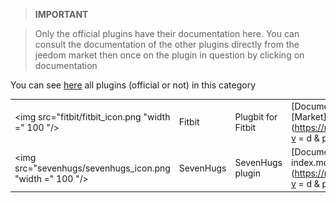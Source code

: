 
>**IMPORTANT**

>Only the official plugins have their documentation here. You can consult the documentation of the other plugins directly from the jeedom market then once on the plugin in question by clicking on documentation


You can see [here](https://market.jeedom.com/index.php?v=d&p=market&type=plugin&categorie=health) all plugins (official or not) in this category

| | | | |
|--- | --- | --- | ---|
|<img src="fitbit/fitbit_icon.png "width =" 100 "/>|Fitbit|Plugbit for Fitbit|[Documentation](fitbit / index.md) - [Market](https://market.jeedom.com/index.php?v = d & p = market_display & id = 1018)|
|<img src="sevenhugs/sevenhugs_icon.png "width =" 100 "/>|SevenHugs|SevenHugs plugin|[Documentation](sevenhugs / index.md) - [Market](https://market.jeedom.com/index.php?v = d & p = market_display & id = 2492)|
